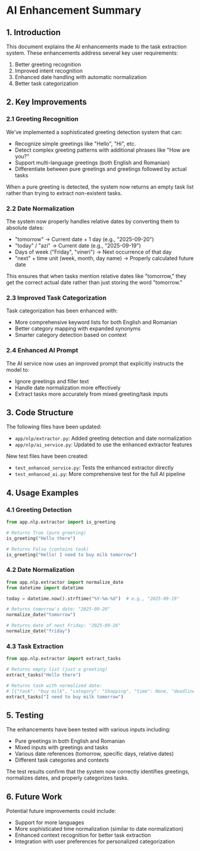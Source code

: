 # AI Enhancement Summary

## 1. Introduction

This document explains the AI enhancements made to the task extraction system. These enhancements address several key user requirements:

1. Better greeting recognition
2. Improved intent recognition 
3. Enhanced date handling with automatic normalization
4. Better task categorization

## 2. Key Improvements

### 2.1 Greeting Recognition

We've implemented a sophisticated greeting detection system that can:

- Recognize simple greetings like "Hello", "Hi", etc.
- Detect complex greeting patterns with additional phrases like "How are you?"
- Support multi-language greetings (both English and Romanian)
- Differentiate between pure greetings and greetings followed by actual tasks

When a pure greeting is detected, the system now returns an empty task list rather than trying to extract non-existent tasks.

### 2.2 Date Normalization

The system now properly handles relative dates by converting them to absolute dates:

- "tomorrow" → Current date + 1 day (e.g., "2025-09-20")
- "today" / "azi" → Current date (e.g., "2025-09-19")
- Days of week ("Friday", "vineri") → Next occurrence of that day
- "next" + time unit (week, month, day name) → Properly calculated future date

This ensures that when tasks mention relative dates like "tomorrow," they get the correct actual date rather than just storing the word "tomorrow."

### 2.3 Improved Task Categorization

Task categorization has been enhanced with:

- More comprehensive keyword lists for both English and Romanian
- Better category mapping with expanded synonyms
- Smarter category detection based on context

### 2.4 Enhanced AI Prompt

The AI service now uses an improved prompt that explicitly instructs the model to:

- Ignore greetings and filler text
- Handle date normalization more effectively
- Extract tasks more accurately from mixed greeting/task inputs

## 3. Code Structure

The following files have been updated:

- `app/nlp/extractor.py`: Added greeting detection and date normalization
- `app/nlp/ai_service.py`: Updated to use the enhanced extractor features

New test files have been created:
- `test_enhanced_service.py`: Tests the enhanced extractor directly
- `test_enhanced_ai.py`: More comprehensive test for the full AI pipeline

## 4. Usage Examples

### 4.1 Greeting Detection

```python
from app.nlp.extractor import is_greeting

# Returns True (pure greeting)
is_greeting("Hello there")  

# Returns False (contains task)
is_greeting("Hello! I need to buy milk tomorrow")
```

### 4.2 Date Normalization

```python
from app.nlp.extractor import normalize_date
from datetime import datetime

today = datetime.now().strftime("%Y-%m-%d")  # e.g., "2025-09-19"

# Returns tomorrow's date: "2025-09-20"
normalize_date("tomorrow")  

# Returns date of next Friday: "2025-09-26"
normalize_date("friday")    
```

### 4.3 Task Extraction

```python
from app.nlp.extractor import extract_tasks

# Returns empty list (just a greeting)
extract_tasks("Hello there")  

# Returns task with normalized date:
# [{"task": "buy milk", "category": "Shopping", "time": None, "deadline": "2025-09-20"}]
extract_tasks("I need to buy milk tomorrow")
```

## 5. Testing

The enhancements have been tested with various inputs including:

- Pure greetings in both English and Romanian
- Mixed inputs with greetings and tasks
- Various date references (tomorrow, specific days, relative dates)
- Different task categories and contexts

The test results confirm that the system now correctly identifies greetings, normalizes dates, and properly categorizes tasks.

## 6. Future Work

Potential future improvements could include:

- Support for more languages
- More sophisticated time normalization (similar to date normalization)
- Enhanced context recognition for better task extraction
- Integration with user preferences for personalized categorization